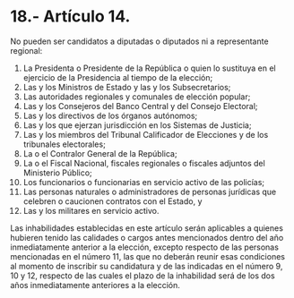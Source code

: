 # 18.- Artículo 14.

No pueden ser candidatos a diputadas o diputados ni a representante regional:

1. La Presidenta o Presidente de la República o quien lo sustituya en el ejercicio de la Presidencia al tiempo de la elección;
2. Las y los Ministros de Estado y las y los Subsecretarios;
3. Las autoridades regionales y comunales de elección popular;
4. Las y los Consejeros del Banco Central y del Consejo Electoral;
5. Las y los directivos de los órganos autónomos;
6. Las y los que ejerzan jurisdicción en los Sistemas de Justicia;
7. Las y los miembros del Tribunal Calificador de Elecciones y de los tribunales electorales;
8. La o el Contralor General de la República;
9. La o el Fiscal Nacional, fiscales regionales o fiscales adjuntos del Ministerio Público;
10. Los funcionarios o funcionarias en servicio activo de las policías;
11. Las personas naturales o administradores de personas jurídicas que celebren o caucionen contratos con el Estado, y
12. Las y los militares en servicio activo.&#x20;

Las inhabilidades establecidas en este artículo serán aplicables a quienes hubieren tenido las calidades o cargos antes mencionados dentro del año inmediatamente anterior a la elección, excepto respecto de las personas mencionadas en el número 11, las que no deberán reunir esas condiciones al momento de inscribir su candidatura y de las indicadas en el número 9, 10 y 12, respecto de las cuales el plazo de la inhabilidad será de los dos años inmediatamente anteriores a la elección.
